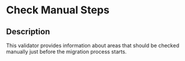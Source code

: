 # Check Manual Steps

## Description
This validator provides information about areas that should be checked manually just before the migration process starts.